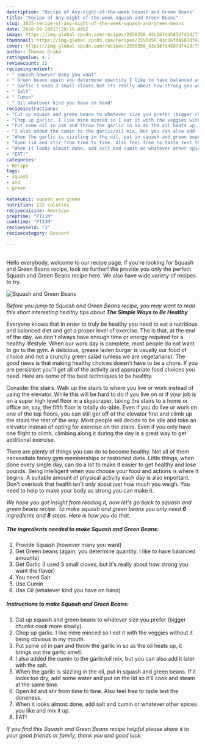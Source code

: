 ```yaml
---
description: "Recipe of Any-night-of-the-week Squash and Green Beans"
title: "Recipe of Any-night-of-the-week Squash and Green Beans"
slug: 3025-recipe-of-any-night-of-the-week-squash-and-green-beans
date: 2020-09-18T17:29:15.045Z
image: https://img-global.cpcdn.com/recipes/2550356_43c16fd4587df42d/751x532cq70/squash-and-green-beans-recipe-main-photo.jpg
thumbnail: https://img-global.cpcdn.com/recipes/2550356_43c16fd4587df42d/751x532cq70/squash-and-green-beans-recipe-main-photo.jpg
cover: https://img-global.cpcdn.com/recipes/2550356_43c16fd4587df42d/751x532cq70/squash-and-green-beans-recipe-main-photo.jpg
author: Thomas Drake
ratingvalue: 4.7
reviewcount: 12
recipeingredient:
- " Squash however many you want"
- " Green beans again you determine quantity I like to have balanced amounts"
- " Garlic I used 3 small cloves but its really about how strong you want the flavor"
- " Salt"
- " Cumin"
- " Oil whatever kind you have on hand"
recipeinstructions:
- "Cut up squash and green beans to whatever size you prefer (bigger chunks cook more slowly)."
- "Chop up garlic. I like mine minced so I eat it with the veggies without it being obvious in my mouth."
- "Put some oil in pan and throw the garlic in so as the oil heats up, it brings out the garlic smell."
- "I also added the cumin to the garlic/oil mix, but you can also add it later with the salt."
- "When the garlic is sizzling in the oil, put in squash and green beans. If it looks too dry, add some water and put on the lid so it&#39;ll cook and steam at the same time."
- "Open lid and stir from time to time. Also feel free to taste test the doneness."
- "When it looks almost done, add salt and cumin or whatever other spices you like and mix it up."
- "EAT!"
categories:
- Recipe
tags:
- squash
- and
- green

katakunci: squash and green 
nutrition: 222 calories
recipecuisine: American
preptime: "PT11M"
cooktime: "PT33M"
recipeyield: "3"
recipecategory: Dessert

---
```

<br>
Hello everybody, welcome to our recipe page, if you're looking for Squash and Green Beans recipe, look no further! We provide you only the perfect Squash and Green Beans recipe here. We also have wide variety of recipes to try.
<br>


![Squash and Green Beans](https://img-global.cpcdn.com/recipes/2550356_43c16fd4587df42d/751x532cq70/squash-and-green-beans-recipe-main-photo.jpg)

<i>Before you jump to Squash and Green Beans recipe, you may want to read this short interesting healthy tips about <strong>The Simple Ways to Be Healthy</strong>.</i>

Everyone knows that in order to truly be healthy you need to eat a nutritious and balanced diet and get a proper level of exercise. The  is that, at the end of the day, we don't always have enough time or energy required for a healthy lifestyle. When our work day is complete, most people do not want to go to the gym. A delicious, grease laden burger is usually our food of choice and not a crunchy green salad (unless we are vegetarians). The good news is that making healthy choices doesn’t have to be a chore. If you are persistent you'll get all of the activity and appropriate food choices you need. Here are some of the best techniques to be healthy.

Consider the stairs. Walk up the stairs to where you live or work instead of using the elevator. While this will be hard to do if you live on or if your job is on a super high level floor in a skyscraper, taking the stairs to a home or office on, say, the fifth floor is totally do-able. Even if you do live or work on one of the top floors, you can still get off of the elevator first and climb up the stairs the rest of the way. Most people will decide to be idle and take an elevator instead of opting for exercise on the stairs. Even if you only have one flight to climb, climbing along it during the day is a great way to get additional exercise. 

There are plenty of things you can do to become healthy. Not all of them necessitate fancy gym memberships or restricted diets. Little things, when done every single day, can do a lot to make it easier to get healthy and lose pounds. Being intelligent when you choose your food and actions is where it begins. A suitable amount of physical activity each day is also important. Don't overlook that health isn't only about just how much you weigh. You need to help to make your body as strong you can make it. 


<i>We hope you got insight from reading it, now let's go back to squash and green beans recipe. To make squash and green beans you only need <strong>6</strong> ingredients and <strong>8</strong> steps. Here is how you do that.
</i>

##### The ingredients needed to make Squash and Green Beans:

1. Provide  Squash (however many you want)
1. Get  Green beans (again, you determine quantity. I like to have balanced amounts)
1. Get  Garlic (I used 3 small cloves, but it&#39;s really about how strong you want the flavor)
1. You need  Salt
1. Use  Cumin
1. Use  Oil (whatever kind you have on hand)


##### Instructions to make Squash and Green Beans:

1. Cut up squash and green beans to whatever size you prefer (bigger chunks cook more slowly).
1. Chop up garlic. I like mine minced so I eat it with the veggies without it being obvious in my mouth.
1. Put some oil in pan and throw the garlic in so as the oil heats up, it brings out the garlic smell.
1. I also added the cumin to the garlic/oil mix, but you can also add it later with the salt.
1. When the garlic is sizzling in the oil, put in squash and green beans. If it looks too dry, add some water and put on the lid so it&#39;ll cook and steam at the same time.
1. Open lid and stir from time to time. Also feel free to taste test the doneness.
1. When it looks almost done, add salt and cumin or whatever other spices you like and mix it up.
1. EAT!


<i>If you find this Squash and Green Beans recipe helpful please share it to your good friends or family, thank you and good luck.</i>

